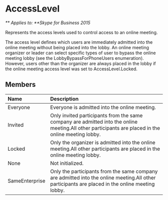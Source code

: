 
# AccessLevel


_** Applies to: **Skype for Business 2015_

Represents the access levels used to control access to an online meeting.


The access level defines which users are immediately admitted into the online meeting
without being placed into the lobby. An online meeting organizer or leader
can select specific types of user to bypass the online meeting lobby (see the LobbyBypassForPhoneUsers 
enumeration). However, users other than the organizer are always placed in the lobby if the online meeting access level
was set to AccessLevel.Locked.

## Members



| <strong>Name</strong> | <strong>Description</strong>                                                                                                                        |
|:----------------------|:----------------------------------------------------------------------------------------------------------------------------------------------------|
| Everyone              | Everyone is admitted into the online meeting.                                                                                                       |
| Invited               | Only invited participants from the same company are admitted into the online meeting.All other participants are placed in the online meeting lobby. |
| Locked                | Only the organizer is admitted into the online meeting.All other participants are placed in the online meeting lobby.                               |
| None                  | Not initialized.                                                                                                                                    |
| SameEnterprise        | Only the participants from the same company are admitted into the online meeting.All other participants are placed in the online meeting lobby.     |

